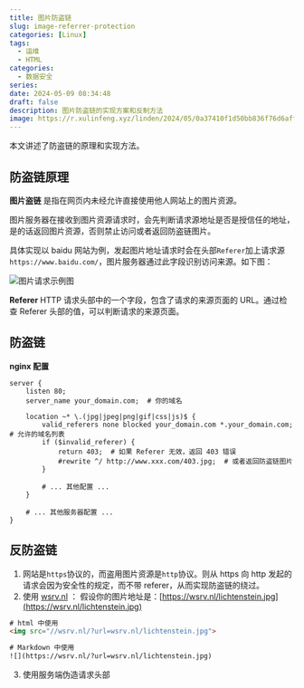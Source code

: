 ```yaml
---
title: 图片防盗链
slug: image-referrer-protection
categories: [Linux]
tags:
  - 运维
  - HTML
categories:
  - 数据安全
series: 
date: 2024-05-09 08:34:48
draft: false
description: 图片防盗链的实现方案和反制方法
image: https://r.xulinfeng.xyz/linden/2024/05/0a37410f1d50bb836f76d6affa7fb652.png
---
```


本文讲述了防盗链的原理和实现方法。

<!--more-->

## 防盗链原理

**图片盗链** 是指在网页内未经允许直接使用他人网站上的图片资源。

图片服务器在接收到图片资源请求时，会先判断请求源地址是否是授信任的地址，是的话返回图片资源，否则禁止访问或者返回防盗链图片。

具体实现以 baidu 网站为例，发起图片地址请求时会在头部`Referer`加上请求源`https://www.baidu.com/`，图片服务器通过此字段识别访问来源。如下图：

![图片请求示例图](https://r.xulinfeng.xyz/linden/2024/05/48e239858550dd89744c69b7a3b4ab51.png)

**Referer**
HTTP 请求头部中的一个字段，包含了请求的来源页面的 URL。通过检查 Referer 头部的值，可以判断请求的来源页面。

## 防盗链

**nginx 配置**

```
server {
    listen 80;
    server_name your_domain.com;  # 你的域名

    location ~* \.(jpg|jpeg|png|gif|css|js)$ {
        valid_referers none blocked your_domain.com *.your_domain.com;  # 允许的域名列表
        if ($invalid_referer) {
            return 403;  # 如果 Referer 无效，返回 403 错误
            #rewrite ^/ http://www.xxx.com/403.jpg;  # 或者返回防盗链图片
        }

        # ... 其他配置 ...
    }

    # ... 其他服务器配置 ...
}
```

## 反防盗链

1. 网站是`https`协议的，而盗用图片资源是`http`协议。则从 https 向 http 发起的请求会因为安全性的规定，而不带 referer，从而实现防盗链的绕过。
2. 使用 [wsrv.nl](https://images.weserv.nl/) ：
   假设你的图片地址是：[https://wsrv.nl/lichtenstein.jpg](https://wsrv.nl/lichtenstein.jpg)

```html
# html 中使用
<img src="//wsrv.nl/?url=wsrv.nl/lichtenstein.jpg">

# Markdown 中使用
![](https://wsrv.nl/?url=wsrv.nl/lichtenstein.jpg)
```

3. 使用服务端伪造请求头部
